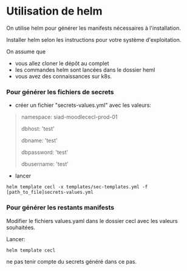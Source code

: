 # Utilisation de helm

On utilise helm pour générer les manifests nécessaires à l'installation.

Installer helm selon les instructions pour votre système d'exploitation.

On assume que 

- vous allez cloner le dépôt au complet
- les commandes helm sont lancées dans le dossier heml
- vous avez des connaissances sur k8s.


### Pour générer les fichiers de secrets

- créer un fichier "secrets-values.yml" avec les valeurs:	
> namespace: siad-moodlececl-prod-01
>
> dbhost: 'test'
>
> dbname: 'test'
>
> dbpassword: 'test'
>
> dbusername: 'test'

- lancer

```
helm template cecl -x templates/sec-templates.yml -f [path_to_file]secrets-values.yml
```

### Pour générer les restants manifests

Modifier le fichiers values.yaml dans le dossier cecl avec les valeurs souhaitées.


Lancer:

```
helm template cecl
```

ne pas tenir compte du secrets généré dans ce pas.